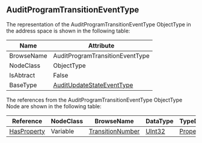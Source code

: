 <!-- objecttype -->
## AuditProgramTransitionEventType
  
The representation of the AuditProgramTransitionEventType ObjectType in the address space is shown in the following table:  

|Name|Attribute|
|---|---|
|BrowseName|AuditProgramTransitionEventType|
|NodeClass|ObjectType|
|IsAbtract|False|
|BaseType|[AuditUpdateStateEventType](../../../Part5/ObjectTypes/AuditUpdateStateEventType/readme.md)|

The references from the AuditProgramTransitionEventType ObjectType Node are shown in the following table:  

|Reference|NodeClass|BrowseName|DataType|TypeDefinition|ModellingRule|
|---|---|---|---|---|---|
|[HasProperty](../../../Part3/ReferenceTypes/HasProperty/readme.md)|Variable|[TransitionNumber](#TransitionNumber)|[UInt32](../../../Part3/DataTypes/UInt32/readme.md)|[PropertyType](../../Part5/VariableTypes/PropertyType/readme.md)|[Mandatory](../../Objects/Mandatory/readme.md)|


